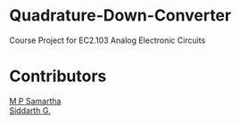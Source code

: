 # Quadrature-Down-Converter
Course Project for EC2.103 Analog Electronic Circuits

# Contributors
[M P Samartha](https://github.com/samarthamp)  
[Siddarth G.](https://github.com/IamSid44)

